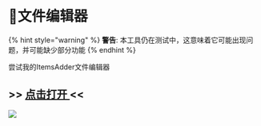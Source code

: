 # 📄文件编辑器

{% hint style="warning" %}
**警告**: 本工具仍在测试中，这意味着它可能出现问题，并可能缺少部分功能
{% endhint %}

尝试我的ItemsAdder文件编辑器

## &gt;&gt; [点击打开 ](http://bit.ly/itemsadder-ide-wiki)&lt;&lt;

![](.gitbook/assets/image%20%2814%29.png)

